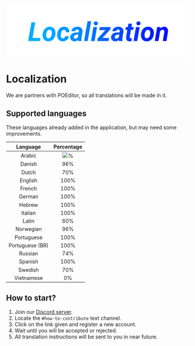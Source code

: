 <div align="center"><img src="gitassets/localization.png"></div>

# Localization
We are partners with POEditor, so all translations will be made in it.

## Supported languages
These languages already added in the application, but may need some improvements.

| Language | Percentage |
| :---: | :---: |
| Arabic | <img src="https://wa.au.paz.yt/langapi.php?Arabic">% |
| Danish | 96% |
| Dutch | 70% |
| English  | 100% |
| French | 100% |
| German | 100% |
| Hebrew | 100% |
| Italian | 100% |
| Latin | 60% |
| Norwegian | 96% |
| Portuguese | 100% |
| Portuguese (BR) | 100% |
| Russian | 74% |
| Spanish | 100% |
| Swedish | 70% |
| Vietnamese | 0% |

## How to start?

1. Join our [Discord server](https://discord.gg/WvfVZ8T).
2. Locate the `#how-to-contribute` text channel.
3. Click on the link given and register a new account.
4. Wait until you will be accepted or rejected.
5. All translation instructions will be sent to you in near future.
